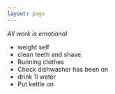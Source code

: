 ```yaml
---
layout: page
---
```



_All work is emotional_


* weight self
* clean teeth and shave.
* Running clothes
* Check dishwasher has been on
* drink 1l water
* Put kettle on 
